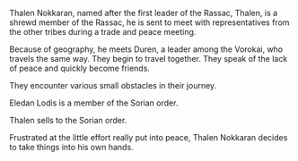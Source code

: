 Thalen Nokkaran, named after the first leader of the Rassac, Thalen, is a shrewd member of the Rassac, he is sent to meet with representatives from the other tribes during a trade and peace meeting. 

Because of geography, he meets Duren, a leader among the Vorokai, who travels the same way. They begin to travel together. They speak of the lack of peace and quickly become friends.

They encounter various small obstacles in their journey.

Eledan Lodis is a member of the Sorian order.

Thalen sells to the Sorian order.

Frustrated at the little effort really put into peace, Thalen Nokkaran decides to take things into his own hands.


